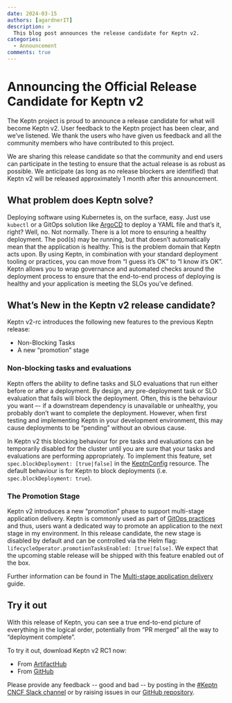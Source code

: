 ```yaml
---
date: 2024-03-15
authors: [agardnerIT]
description: >
  This blog post announces the release candidate for Keptn v2.
categories:
  - Announcement
comments: true
---
```


# Announcing the Official Release Candidate for Keptn v2

The Keptn project is proud to announce a release candidate for what will become Keptn v2.
User feedback to the Keptn project has been clear, and we’ve listened.
We thank the users who have given us feedback
and all the community members who have contributed to this project.

We are sharing this release candidate
so that the community and end users can participate in the testing
to ensure that the actual release is as robust as possible.
We anticipate (as long as no release blockers are identified)
that Keptn v2 will be released approximately 1 month after this announcement.

<!-- more -->

## What problem does Keptn solve?

Deploying software using Kubernetes is, on the surface, easy.
Just use `kubectl` or a GitOps solution like
[ArgoCD](https://argoproj.github.io/cd/)
to deploy a YAML file and that’s it, right?
Well, no.
Not normally.
There is a lot more to ensuring a healthy deployment.
The pod(s) may be running, but that doesn’t automatically mean that the application is healthy.
This is the problem domain that Keptn acts upon.
By using Keptn, in combination with your standard
deployment tooling or practices, you can move from “I guess it’s OK” to “I know it’s OK”.
Keptn allows you to wrap governance and automated checks around the deployment process to ensure that
the end-to-end process of deploying is healthy and your application is meeting the SLOs you’ve defined.

## What’s New in the Keptn v2 release candidate?

Keptn v2-rc introduces the following new features to the previous Keptn release:

- Non-Blocking Tasks
- A new “promotion” stage

### Non-blocking tasks and evaluations

Keptn offers the ability to define tasks and SLO evaluations that run either before or after a deployment.
By design, any pre-deployment task or SLO evaluation that fails will block the deployment.
Often, this is the behaviour you want –- if a downstream dependency is unavailable or unhealthy,
you probably don’t want to complete the deployment.
However, when first testing and implementing Keptn in your development environment,
this may cause deployments to be “pending” without an obvious cause.

In Keptn v2 this blocking behaviour for pre tasks and evaluations can be temporarily disabled for the cluster
until you are sure that your tasks and evaluations are performing appropriately.
To implement this feature, set `spec.blockDeployment: [true|false]` in the
[KeptnConfig](../../docs/reference/crd-reference/config.md) resource.
The default behaviour is for Keptn to block deployments (i.e. `spec.blockDeployment: true`).

### The Promotion Stage

Keptn v2 introduces a new “promotion” phase
to support multi-stage application delivery.
Keptn is commonly used as part of [GitOps practices](https://opengitops.dev/) and thus,
users want a dedicated way to promote an application to the next stage in my environment.
In this release candidate,
the new stage is disabled by default and can be controlled via the Helm flag:
`lifecycleOperator.promotionTasksEnabled: [true|false]`.
We expect that the upcoming stable release will be shipped with this feature enabled out of the box.

Further information can be found in
The
[Multi-stage application delivery](../../docs/guides/multi-stage-application-delivery.md)
guide.

## Try it out

With this release of Keptn, you can see a true end-to-end picture of everything in the logical order,
potentially from “PR merged” all the way to “deployment complete”.

To try it out, download Keptn v2 RC1 now:

- From
[ArtifactHub](https://artifacthub.io/packages/helm/lifecycle-toolkit/keptn)
- From
[GitHub](https://github.com/keptn/lifecycle-toolkit/releases)

Please provide any feedback -- good and bad -- by posting in the
[#Keptn CNCF Slack channel](https://cloud-native.slack.com/archives/C017GAX90GM)
or by raising issues in our
[GitHub repository](https://github.com/keptn/lifecycle-toolkit/issues).
